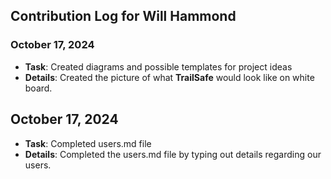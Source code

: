 ## Contribution Log for Will Hammond

### October 17, 2024
- **Task**: Created diagrams and possible templates for project ideas
- **Details**: Created the picture of what **TrailSafe** would look like on white board.

## October 17, 2024
- **Task**: Completed users.md file
- **Details**: Completed the users.md file by typing out details regarding our users.

